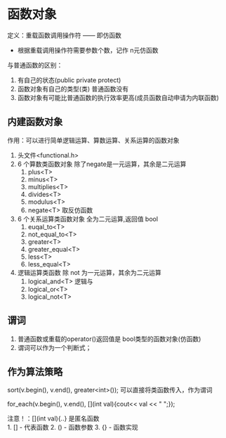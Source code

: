 # 函数对象
定义：重载函数调用操作符 —— 即仿函数
- 根据重载调用操作符需要参数个数，记作 n元仿函数

与普通函数的区别：
1. 有自己的状态(public private protect)
2. 函数对象有自己的类型(类)  普通函数没有
3. 函数对象有可能比普通函数的执行效率更高(成员函数自动申请为内联函数)


## 内建函数对象
作用：可以进行简单逻辑运算、算数运算、关系运算的函数对象
1. 头文件<functional.h>
2. 6 个算数类函数对象  除了negate是一元运算，其余是二元运算
    1. plus\<T> 
    2. minus\<T>
    3. multiplies\<T>
    4. divides\<T>
    5. modulus\<T>
    6. negate\<T>   取反仿函数
3. 6 个关系运算类函数对象   全为二元运算,返回值 bool
    1. euqal_to\<T>
    2. not_equal_to\<T>
    3. greater\<T>
    4. greater_equal\<T>
    5. less\<T>
    6. less_equal\<T>
4. 逻辑运算类函数  除 not 为一元运算，其余为二元运算
    1. logical_and\<T>  逻辑与
    2. logical_or\<T>
    3. logical_not\<T>
    

## 谓词
1. 普通函数或重载的operator()返回值是 bool类型的函数对象(仿函数)
2. 谓词可以作为一个判断式；


## 作为算法策略
sort(v.begin(), v.end(), greater\<int>());
可以直接将类函数传入，作为谓词

for_each(v.begin(), v.end(), [](int val){cout<< val << " ";});

注意！：[](int val){..} 是匿名函数  
    1. [] - 代表函数 
    2. () - 函数参数
    3. {} - 函数实现